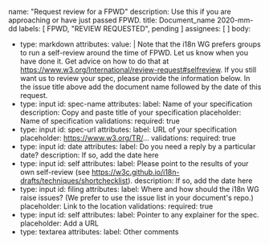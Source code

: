 name: "Request review for a FPWD"
description: Use this if you are approaching or have just passed FPWD.
title: Document_name    2020-mm-dd
labels: [ FPWD, "REVIEW REQUESTED", pending ]
assignees: [ ]
body:
  - type: markdown
    attributes:
      value: |
        Note that the i18n WG prefers groups to run a self-review around the time of FPWD. Let us know when you have done it. Get advice on how to do that at https://www.w3.org/International/review-request#selfreview.
        If you still want us to review your spec, please provide the information below.
        In the issue title above add the document name followed by the date of this request.
  - type: input
    id: spec-name
    attributes:
      label: Name of your specification
      description: Copy and paste title of your specification
      placeholder: Name of specification
    validations:
      required: true
  - type: input
    id: spec-url
    attributes:
      label: URL of your specification
      placeholder: https://www.w3.org/TR/...
    validations:
      required: true
  - type: input
    id: date
    attributes:
      label: Do you need a reply by a particular date?
      description: If so, add the date here
  - type: input
    id: self
    attributes:
      label: Please point to the results of your own self-review (see https://w3c.github.io/i18n-drafts/techniques/shortchecklist).
      description: If so, add the date here
   - type: input
    id: filing
    attributes:
      label: Where and how should the i18n WG raise issues? (We prefer to use the issue list in your document's repo.)
      placeholder: Link to the location
    validations:
      required: true
   - type: input
    id: self
    attributes:
      label: Pointer to any explainer for the spec.
       placeholder: Add a URL
 - type: textarea
    attributes:
      label: Other comments

